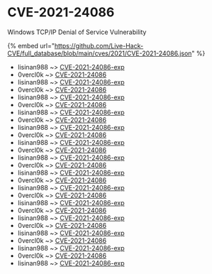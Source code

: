 # CVE-2021-24086

Windows TCP/IP Denial of Service Vulnerability

{% embed url="https://github.com/Live-Hack-CVE/full_database/blob/main/cves/2021/CVE-2021-24086.json" %}


* lisinan988 ~> [CVE-2021-24086-exp](https://www.alice-snow.ru/2021/database/cve-2021-24086/cve-2021-24086-exp-lisinan988)
* 0vercl0k ~> [CVE-2021-24086](https://www.alice-snow.ru/2021/database/cve-2021-24086/cve-2021-24086-0vercl0k)
* lisinan988 ~> [CVE-2021-24086-exp](https://www.alice-snow.ru/2021/database/cve-2021-24086/cve-2021-24086-exp-lisinan988)
* 0vercl0k ~> [CVE-2021-24086](https://www.alice-snow.ru/2021/database/cve-2021-24086/cve-2021-24086-0vercl0k)
* lisinan988 ~> [CVE-2021-24086-exp](https://www.alice-snow.ru/2021/database/cve-2021-24086/cve-2021-24086-exp-lisinan988)
* 0vercl0k ~> [CVE-2021-24086](https://www.alice-snow.ru/2021/database/cve-2021-24086/cve-2021-24086-0vercl0k)
* lisinan988 ~> [CVE-2021-24086-exp](https://www.alice-snow.ru/2021/database/cve-2021-24086/cve-2021-24086-exp-lisinan988)
* 0vercl0k ~> [CVE-2021-24086](https://www.alice-snow.ru/2021/database/cve-2021-24086/cve-2021-24086-0vercl0k)
* lisinan988 ~> [CVE-2021-24086-exp](https://www.alice-snow.ru/2021/database/cve-2021-24086/cve-2021-24086-exp-lisinan988)
* 0vercl0k ~> [CVE-2021-24086](https://www.alice-snow.ru/2021/database/cve-2021-24086/cve-2021-24086-0vercl0k)
* lisinan988 ~> [CVE-2021-24086-exp](https://www.alice-snow.ru/2021/database/cve-2021-24086/cve-2021-24086-exp-lisinan988)
* 0vercl0k ~> [CVE-2021-24086](https://www.alice-snow.ru/2021/database/cve-2021-24086/cve-2021-24086-0vercl0k)
* lisinan988 ~> [CVE-2021-24086-exp](https://www.alice-snow.ru/2021/database/cve-2021-24086/cve-2021-24086-exp-lisinan988)
* 0vercl0k ~> [CVE-2021-24086](https://www.alice-snow.ru/2021/database/cve-2021-24086/cve-2021-24086-0vercl0k)
* lisinan988 ~> [CVE-2021-24086-exp](https://www.alice-snow.ru/2021/database/cve-2021-24086/cve-2021-24086-exp-lisinan988)
* 0vercl0k ~> [CVE-2021-24086](https://www.alice-snow.ru/2021/database/cve-2021-24086/cve-2021-24086-0vercl0k)
* lisinan988 ~> [CVE-2021-24086-exp](https://www.alice-snow.ru/2021/database/cve-2021-24086/cve-2021-24086-exp-lisinan988)
* 0vercl0k ~> [CVE-2021-24086](https://www.alice-snow.ru/2021/database/cve-2021-24086/cve-2021-24086-0vercl0k)
* lisinan988 ~> [CVE-2021-24086-exp](https://www.alice-snow.ru/2021/database/cve-2021-24086/cve-2021-24086-exp-lisinan988)
* 0vercl0k ~> [CVE-2021-24086](https://www.alice-snow.ru/2021/database/cve-2021-24086/cve-2021-24086-0vercl0k)
* lisinan988 ~> [CVE-2021-24086-exp](https://www.alice-snow.ru/2021/database/cve-2021-24086/cve-2021-24086-exp-lisinan988)
* 0vercl0k ~> [CVE-2021-24086](https://www.alice-snow.ru/2021/database/cve-2021-24086/cve-2021-24086-0vercl0k)
* lisinan988 ~> [CVE-2021-24086-exp](https://www.alice-snow.ru/2021/database/cve-2021-24086/cve-2021-24086-exp-lisinan988)
* 0vercl0k ~> [CVE-2021-24086](https://www.alice-snow.ru/2021/database/cve-2021-24086/cve-2021-24086-0vercl0k)
* lisinan988 ~> [CVE-2021-24086-exp](https://www.alice-snow.ru/2021/database/cve-2021-24086/cve-2021-24086-exp-lisinan988)
* 0vercl0k ~> [CVE-2021-24086](https://www.alice-snow.ru/2021/database/cve-2021-24086/cve-2021-24086-0vercl0k)
* lisinan988 ~> [CVE-2021-24086-exp](https://www.alice-snow.ru/2021/database/cve-2021-24086/cve-2021-24086-exp-lisinan988)